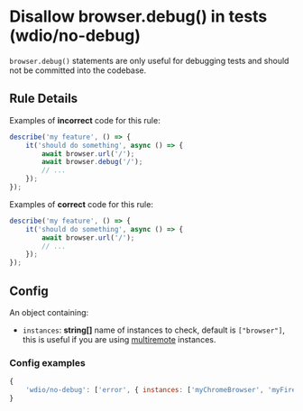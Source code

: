 # Disallow browser.debug() in tests (wdio/no-debug)

`browser.debug()` statements are only useful for debugging tests and should not be committed into the codebase.

## Rule Details

Examples of **incorrect** code for this rule:

```js
describe('my feature', () => {
    it('should do something', async () => {
        await browser.url('/');
        await browser.debug('/');
        // ...
    });
});
```

Examples of **correct** code for this rule:

```js
describe('my feature', () => {
    it('should do something', async () => {
        await browser.url('/');
        // ...
    });
});
```

## Config

An object containing:

- `instances`: **string[]** name of instances to check, default is `["browser"]`, this is useful if you are using [multiremote](https://webdriver.io/docs/multiremote) instances.

### Config examples

```js
{
    'wdio/no-debug': ['error', { instances: ['myChromeBrowser', 'myFirefoxBrowser'] }]
}
```
